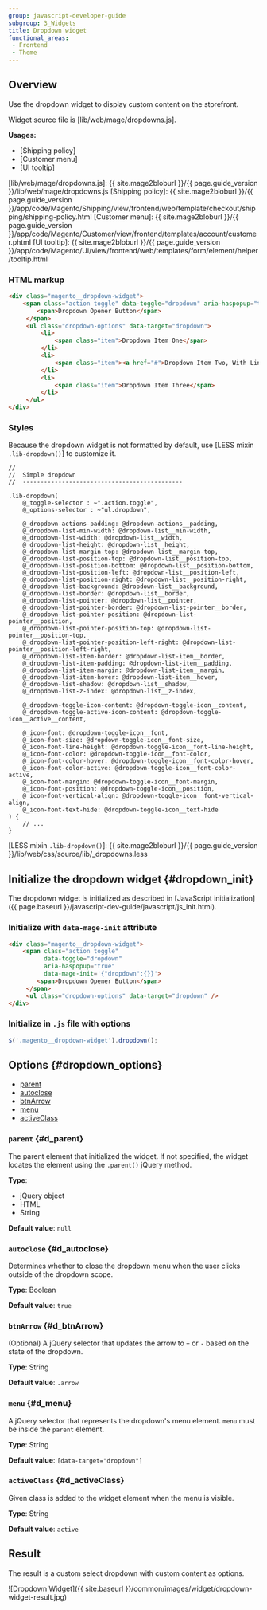```yaml
---
group: javascript-developer-guide
subgroup: 3_Widgets
title: Dropdown widget
functional_areas:
 - Frontend
 - Theme
---
```


## Overview

Use the dropdown widget to display custom content on the storefront.

Widget source file is [lib/web/mage/dropdowns.js].


**Usages:**
- [Shipping policy]
- [Customer menu]
- [UI tooltip]

[lib/web/mage/dropdowns.js]: {{ site.mage2bloburl }}/{{ page.guide_version }}/lib/web/mage/dropdowns.js
[Shipping policy]: {{ site.mage2bloburl }}/{{ page.guide_version }}/app/code/Magento/Shipping/view/frontend/web/template/checkout/shipping/shipping-policy.html
[Customer menu]: {{ site.mage2bloburl }}/{{ page.guide_version }}/app/code/Magento/Customer/view/frontend/templates/account/customer.phtml
[UI tooltip]: {{ site.mage2bloburl }}/{{ page.guide_version }}/app/code/Magento/Ui/view/frontend/web/templates/form/element/helper/tooltip.html

### HTML markup

```html
<div class="magento__dropdown-widget">
    <span class="action toggle" data-toggle="dropdown" aria-haspopup="true">
        <span>Dropdown Opener Button</span>
     </span>
     <ul class="dropdown-options" data-target="dropdown">
         <li>
             <span class="item">Dropdown Item One</span>
         </li>
         <li>
             <span class="item"><a href="#">Dropdown Item Two, With Link</a></span>
         </li>
         <li>
             <span class="item">Dropdown Item Three</span>
         </li>
     </ul>
</div>
```

### Styles

Because the dropdown widget is not formatted by default, use [LESS mixin `.lib-dropdown()`] to customize it.

```less
//
//  Simple dropdown
//  ---------------------------------------------

.lib-dropdown(
    @_toggle-selector : ~".action.toggle",
    @_options-selector : ~"ul.dropdown",

    @_dropdown-actions-padding: @dropdown-actions__padding,
    @_dropdown-list-min-width: @dropdown-list__min-width,
    @_dropdown-list-width: @dropdown-list__width,
    @_dropdown-list-height: @dropdown-list__height,
    @_dropdown-list-margin-top: @dropdown-list__margin-top,
    @_dropdown-list-position-top: @dropdown-list__position-top,
    @_dropdown-list-position-bottom: @dropdown-list__position-bottom,
    @_dropdown-list-position-left: @dropdown-list__position-left,
    @_dropdown-list-position-right: @dropdown-list__position-right,
    @_dropdown-list-background: @dropdown-list__background,
    @_dropdown-list-border: @dropdown-list__border,
    @_dropdown-list-pointer: @dropdown-list__pointer,
    @_dropdown-list-pointer-border: @dropdown-list-pointer__border,
    @_dropdown-list-pointer-position: @dropdown-list-pointer__position,
    @_dropdown-list-pointer-position-top: @dropdown-list-pointer__position-top,
    @_dropdown-list-pointer-position-left-right: @dropdown-list-pointer__position-left-right,
    @_dropdown-list-item-border: @dropdown-list-item__border,
    @_dropdown-list-item-padding: @dropdown-list-item__padding,
    @_dropdown-list-item-margin: @dropdown-list-item__margin,
    @_dropdown-list-item-hover: @dropdown-list-item__hover,
    @_dropdown-list-shadow: @dropdown-list__shadow,
    @_dropdown-list-z-index: @dropdown-list__z-index,

    @_dropdown-toggle-icon-content: @dropdown-toggle-icon__content,
    @_dropdown-toggle-active-icon-content: @dropdown-toggle-icon__active__content,

    @_icon-font: @dropdown-toggle-icon__font,
    @_icon-font-size: @dropdown-toggle-icon__font-size,
    @_icon-font-line-height: @dropdown-toggle-icon__font-line-height,
    @_icon-font-color: @dropdown-toggle-icon__font-color,
    @_icon-font-color-hover: @dropdown-toggle-icon__font-color-hover,
    @_icon-font-color-active: @dropdown-toggle-icon__font-color-active,
    @_icon-font-margin: @dropdown-toggle-icon__font-margin,
    @_icon-font-position: @dropdown-toggle-icon__position,
    @_icon-font-vertical-align: @dropdown-toggle-icon__font-vertical-align,
    @_icon-font-text-hide: @dropdown-toggle-icon__text-hide
) {
    // ... 
}
```

[LESS mixin `.lib-dropdown()`]: {{ site.mage2bloburl }}/{{ page.guide_version }}/lib/web/css/source/lib/_dropdowns.less

## Initialize the dropdown widget {#dropdown_init}

The dropdown widget is initialized as described in [JavaScript initialization]({{ page.baseurl }}/javascript-dev-guide/javascript/js_init.html).

### Initialize with `data-mage-init` attribute

```html
<div class="magento__dropdown-widget">
    <span class="action toggle"
          data-toggle="dropdown"
          aria-haspopup="true"
          data-mage-init='{"dropdown":{}}'>
        <span>Dropdown Opener Button</span>
     </span>
     <ul class="dropdown-options" data-target="dropdown" />
</div>
```

### Initialize in `.js` file with options

```js
$('.magento__dropdown-widget').dropdown();
```

## Options {#dropdown_options}

-  [parent](#d_parent)
-  [autoclose](#d_autoclose)
-  [btnArrow](#d_btnArrow)
-  [menu](#d_menu)
-  [activeClass](#d_activeClass)


### `parent` {#d_parent}

The parent element that initialized the widget. If not specified, the widget locates the element using the `.parent()` jQuery method.

**Type**:

- jQuery object
- HTML
- String

**Default value**: `null`


### `autoclose` {#d_autoclose}

Determines whether to close the dropdown menu when the user clicks outside of the dropdown scope.

**Type**: Boolean

**Default value**: `true`


### `btnArrow` {#d_btnArrow}

(Optional) A jQuery selector that updates the arrow to `+` or `-` based on the state of the dropdown.

**Type**: String

**Default value**: `.arrow`


### `menu` {#d_menu}

A jQuery selector that represents the dropdown's menu element. `menu` must be inside the `parent` element.

**Type**: String

**Default value**: `[data-target="dropdown"]`


### `activeClass` {#d_activeClass}

Given class is added to the widget element when the menu is visible.

**Type**: String

**Default value**: `active`


## Result

The result is a custom select dropdown with custom content as options.

![Dropdown Widget]({{ site.baseurl }}/common/images/widget/dropdown-widget-result.jpg)
